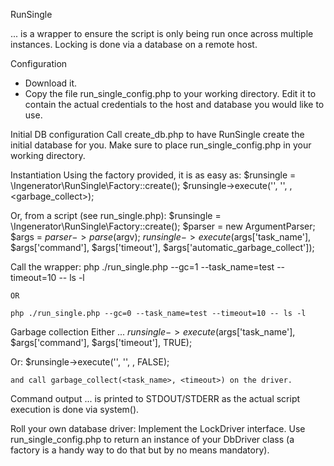 RunSingle

... is a wrapper to ensure the script is only being run once across multiple instances.
Locking is done via a database on a remote host.

Configuration
  - Download it.
  - Copy the file run_single_config.php to your working directory.
    Edit it to contain the actual credentials to the host and database you would like to use.

Initial DB configuration
  Call create_db.php to have RunSingle create the initial database for you.
  Make sure to place run_single_config.php in your working directory.

Instantiation
  Using the factory provided, it is as easy as:
    $runsingle = \Ingenerator\RunSingle\Factory::create();
    $runsingle->execute('<task name>', '<task>', <timeout>, <garbage_collect>);

  Or, from a script (see run_single.php):
    $runsingle = \Ingenerator\RunSingle\Factory::create();
    $parser = new ArgumentParser;
    $args = $parser->parse($argv);
    $runsingle->execute($args['task_name'], $args['command'], $args['timeout'], $args['automatic_garbage_collect']);

  Call the wrapper:
    php ./run_single.php --gc=1 --task_name=test --timeout=10 -- ls -l

    OR

    php ./run_single.php --gc=0 --task_name=test --timeout=10 -- ls -l

Garbage collection
  Either ...
    $runsingle->execute($args['task_name'], $args['command'], $args['timeout'], TRUE);

  Or:
    $runsingle->execute('<task name>', '<task>', <timeout>, FALSE);

    and call garbage_collect(<task_name>, <timeout>) on the driver.

Command output ...
  is printed to STDOUT/STDERR as the actual script execution is done via system().

Roll your own database driver:
  Implement the LockDriver interface.
  Use run_single_config.php to return an instance of your DbDriver
  class (a factory is a handy way to do that but by no means mandatory).
